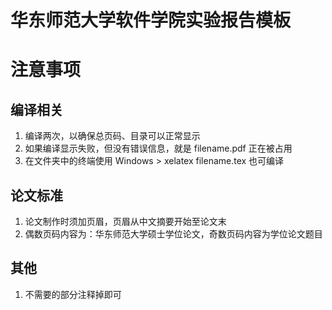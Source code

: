 # 华东师范大学软件学院实验报告模板

# 注意事项 #

## 编译相关 ##

1. 编译两次，以确保总页码、目录可以正常显示
2. 如果编译显示失败，但没有错误信息，就是 filename.pdf 正在被占用
3. 在文件夹中的终端使用 Windows > xelatex filename.tex 也可编译

## 论文标准 ##

1. 论文制作时须加页眉，页眉从中文摘要开始至论文末
2. 偶数页码内容为：华东师范大学硕士学位论文，奇数页码内容为学位论文题目

## 其他 ##

1. 不需要的部分注释掉即可
